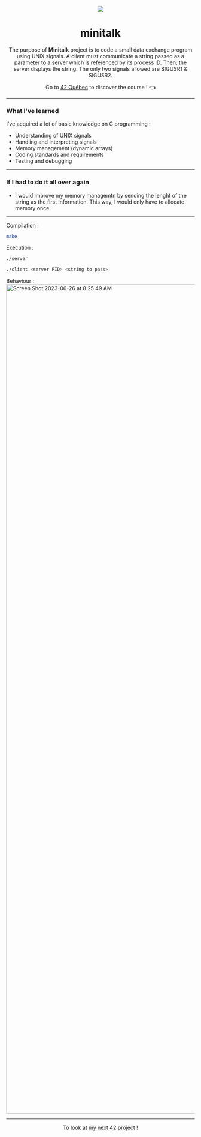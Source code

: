 <p align="center">
  <img src="https://github.com/LaOuede/42-project-badges/blob/main/badges/minitalke.png" />
</p>

<h1 align=center>minitalk</h1>

<p align=center>
  The purpose of <b>Minitalk</b> project is to code a small data exchange program using UNIX signals.
  A client must communicate a string passed as a parameter to a server which is referenced by its process ID. Then, the server displays the string.
  The only two signals allowed are SIGUSR1 & SIGUSR2.
</p>

<div align="center">

Go to [42 Québec](https://42quebec.com/) to discover the course ! 👈
</div>

---

<h3 align="left">What I've learned</h3>

I've acquired a lot of basic knowledge on C programming :
- Understanding of UNIX signals
- Handling and interpreting signals
- Memory management (dynamic arrays)
- Coding standards and requirements
- Testing and debugging

---

<h3 align="left">If I had to do it all over again</h3>

- I would improve my memory managemtn by sending the lenght of the string as the first information.
  This way, I would only have to allocate memory once.

---

Compilation :
```bash
make
```

Execution :
```bash
./server
```
```bash
./client <server PID> <string to pass>
```

Behaviour :
<img width="2209" alt="Screen Shot 2023-06-26 at 8 25 49 AM" src="https://github.com/LaOuede/Minitalk/assets/114024436/0d74c7c6-2b19-45c4-918b-cfa8847c315b">


---

<div align="center">

To look at [my next 42 project](https://github.com/LaOuede/FdF) !
</div>
